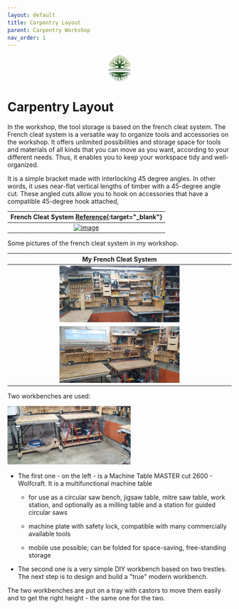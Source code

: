 ```yaml
---
layout: default
title: Carpentry Layout
parent: Carpentry Workshop
nav_order: 1
---
```

<center>
<img src="../media/Lignarius.png" width="10%" height="10%" align="middle"/>
</center>

# Carpentry Layout

In the workshop, the tool storage is based on the french cleat system.
The French cleat system is a versatile way to organize tools and accessories
on the workshop. It offers unlimited possibilities and storage space for tools 
and materials of all kinds that you can move as you want, 
according to your different needs. Thus, it enables you to keep your workspace tidy and 
well-organized. 

It is a simple bracket made with interlocking 45 degree angles.
In other words, it uses near-flat vertical lengths of timber with a 45-degree
angle cut. These angled cuts allow you to hook on accessories that have a 
compatible 45-degree hook attached, 


|                                                                                       French Cleat System  [Reference](https://www.thehandymansdaughter.com/){:target="_blank"}                                                                                       |
|:---------------------------------------------------------------------------------------------------------------------------------------------------------------------------------------------------------------------------------------------------------------------:|
| [<img alt="image" height="18%" src="https://www.thehandymansdaughter.com/wp-content/uploads/2020/08/french-cleat-hook-together.jpg" width="18%"/>](https://www.thehandymansdaughter.com/wp-content/uploads/2020/08/french-cleat-hook-together.jpg) | 

 Some pictures of the french cleat system in my workshop. 

|                                                                         My French Cleat System                                                                         |
|:----------------------------------------------------------------------------------------------------------------------------------------------------------------------:|
|             [<img alt="image" height="55%" src="/media/Organisation_Globale.jpg" width="55%"/>](https://garlatti.github.io/media/Organisation_Globale.jpg)             | 
| [<img alt="image" height="55%" src="/media/Organisation_Globale_1.jpg" width="55%"/>](https://garlatti.github.io/media/Organisation_Globale_1.jpg) | 

Two workbenches are used: 

[<img alt="image" height="55%" src="/media/Organisation_Globale_2.jpg" width="55%"/>](https://garlatti.github.io/media/Organisation_Globale_2.jpg)

* The first one - on the left - is a Machine Table MASTER cut 2600 - Wolfcraft. It is a  multifunctional machine table
  
    * for use as a circular saw bench, jigsaw table, mitre saw table, work station, and optionally as a milling table 
    and a station for guided circular saws
  
    * machine plate with safety lock, compatible with many commercially available tools
    * mobile use possible; can be folded for space-saving, free-standing storage

* The second one is a very simple DIY workbench based on two trestles. 
The next step is to design and build a "true" modern workbench. 

The two workbenches are put on a tray with castors to move them easily 
and to get the right height - the same one for the two. 
